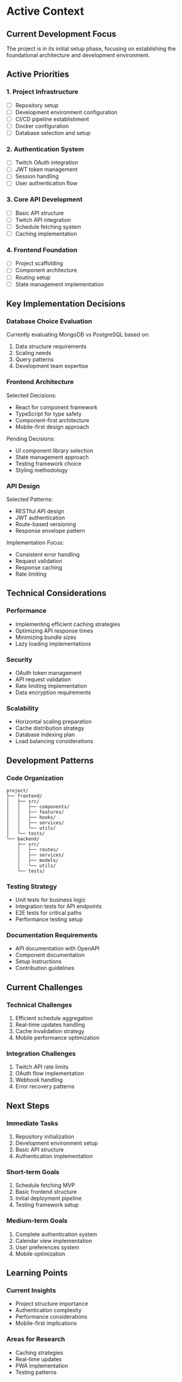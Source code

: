 # Active Context

## Current Development Focus
The project is in its initial setup phase, focusing on establishing the foundational architecture and development environment.

## Active Priorities

### 1. Project Infrastructure
- [ ] Repository setup
- [ ] Development environment configuration
- [ ] CI/CD pipeline establishment
- [ ] Docker configuration
- [ ] Database selection and setup

### 2. Authentication System
- [ ] Twitch OAuth integration
- [ ] JWT token management
- [ ] Session handling
- [ ] User authentication flow

### 3. Core API Development
- [ ] Basic API structure
- [ ] Twitch API integration
- [ ] Schedule fetching system
- [ ] Caching implementation

### 4. Frontend Foundation
- [ ] Project scaffolding
- [ ] Component architecture
- [ ] Routing setup
- [ ] State management implementation

## Key Implementation Decisions

### Database Choice Evaluation
Currently evaluating MongoDB vs PostgreSQL based on:
1. Data structure requirements
2. Scaling needs
3. Query patterns
4. Development team expertise

### Frontend Architecture
Selected Decisions:
- React for component framework
- TypeScript for type safety
- Component-first architecture
- Mobile-first design approach

Pending Decisions:
- UI component library selection
- State management approach
- Testing framework choice
- Styling methodology

### API Design
Selected Patterns:
- RESTful API design
- JWT authentication
- Route-based versioning
- Response envelope pattern

Implementation Focus:
- Consistent error handling
- Request validation
- Response caching
- Rate limiting

## Technical Considerations

### Performance
- Implementing efficient caching strategies
- Optimizing API response times
- Minimizing bundle sizes
- Lazy loading implementations

### Security
- OAuth token management
- API request validation
- Rate limiting implementation
- Data encryption requirements

### Scalability
- Horizontal scaling preparation
- Cache distribution strategy
- Database indexing plan
- Load balancing considerations

## Development Patterns

### Code Organization
```
project/
├── frontend/
│   ├── src/
│   │   ├── components/
│   │   ├── features/
│   │   ├── hooks/
│   │   ├── services/
│   │   └── utils/
│   └── tests/
└── backend/
    ├── src/
    │   ├── routes/
    │   ├── services/
    │   ├── models/
    │   └── utils/
    └── tests/
```

### Testing Strategy
- Unit tests for business logic
- Integration tests for API endpoints
- E2E tests for critical paths
- Performance testing setup

### Documentation Requirements
- API documentation with OpenAPI
- Component documentation
- Setup instructions
- Contribution guidelines

## Current Challenges

### Technical Challenges
1. Efficient schedule aggregation
2. Real-time updates handling
3. Cache invalidation strategy
4. Mobile performance optimization

### Integration Challenges
1. Twitch API rate limits
2. OAuth flow implementation
3. Webhook handling
4. Error recovery patterns

## Next Steps

### Immediate Tasks
1. Repository initialization
2. Development environment setup
3. Basic API structure
4. Authentication implementation

### Short-term Goals
1. Schedule fetching MVP
2. Basic frontend structure
3. Initial deployment pipeline
4. Testing framework setup

### Medium-term Goals
1. Complete authentication system
2. Calendar view implementation
3. User preferences system
4. Mobile optimization

## Learning Points

### Current Insights
- Project structure importance
- Authentication complexity
- Performance considerations
- Mobile-first implications

### Areas for Research
- Caching strategies
- Real-time updates
- PWA implementation
- Testing patterns
